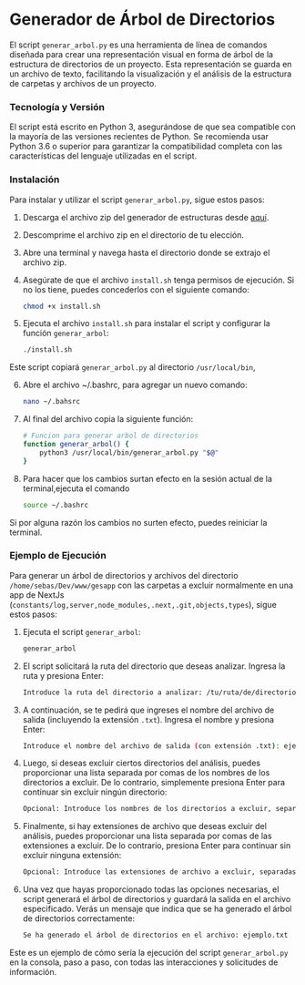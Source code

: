 # Generador de Árbol de Directorios

El script `generar_arbol.py` es una herramienta de línea de comandos diseñada para crear una representación visual en forma de árbol de la estructura de directorios de un proyecto. Esta representación se guarda en un archivo de texto, facilitando la visualización y el análisis de la estructura de carpetas y archivos de un proyecto.

### Tecnología y Versión

El script está escrito en Python 3, asegurándose de que sea compatible con la mayoría de las versiones recientes de Python. Se recomienda usar Python 3.6 o superior para garantizar la compatibilidad completa con las características del lenguaje utilizadas en el script.

### Instalación

Para instalar y utilizar el script `generar_arbol.py`, sigue estos pasos:

1. Descarga el archivo zip del generador de estructuras desde [aquí](#).

2. Descomprime el archivo zip en el directorio de tu elección.

3. Abre una terminal y navega hasta el directorio donde se extrajo el archivo zip.

4. Asegúrate de que el archivo `install.sh` tenga permisos de ejecución. Si no los tiene, puedes concederlos con el siguiente comando:

    ```bash
    chmod +x install.sh
    ```

5. Ejecuta el archivo `install.sh` para instalar el script y configurar la función `generar_arbol`:

    ```bash
    ./install.sh
    ```

Este script copiará `generar_arbol.py` al directorio `/usr/local/bin`,

6. Abre el archivo ~/.bashrc, para agregar un nuevo comando:
   ```bash
   nano ~/.bahsrc
   ```

7. Al final del archivo copia la siguiente función:
    ```bash
    # Funcion para generar arbol de directorios
    function generar_arbol() {
        python3 /usr/local/bin/generar_arbol.py "$@"
    }
    ```

8. Para hacer que los cambios surtan efecto en la sesión actual de la terminal,ejecuta el comando 
    ```bash
    source ~/.bashrc
    ```
Si por alguna razón los cambios no surten efecto, puedes reiniciar la terminal.

### Ejemplo de Ejecución

Para generar un árbol de directorios y archivos del directorio `/home/sebas/Dev/www/gesapp` con las carpetas a excluir normalmente en una app de NextJs (`constants/log,server,node_modules,.next,.git,objects,types`), sigue estos pasos:

1. Ejecuta el script `generar_arbol`:

    ```bash
    generar_arbol
    ```

2. El script solicitará la ruta del directorio que deseas analizar. Ingresa la ruta y presiona Enter:

    ```bash
    Introduce la ruta del directorio a analizar: /tu/ruta/de/directorio
    ```

3. A continuación, se te pedirá que ingreses el nombre del archivo de salida (incluyendo la extensión `.txt`). Ingresa el nombre y presiona Enter:

    ```bash
    Introduce el nombre del archivo de salida (con extensión .txt): ejemplo.txt
    ```

4. Luego, si deseas excluir ciertos directorios del análisis, puedes proporcionar una lista separada por comas de los nombres de los directorios a excluir. De lo contrario, simplemente presiona Enter para continuar sin excluir ningún directorio:

    ```bash
    Opcional: Introduce los nombres de los directorios a excluir, separados por coma (sin espacios): directorio1,directorio2,directorio3
    ```

5. Finalmente, si hay extensiones de archivo que deseas excluir del análisis, puedes proporcionar una lista separada por comas de las extensiones a excluir. De lo contrario, presiona Enter para continuar sin excluir ninguna extensión:

    ```bash
    Opcional: Introduce las extensiones de archivo a excluir, separadas por coma (sin espacios): jpg,png
    ```

6. Una vez que hayas proporcionado todas las opciones necesarias, el script generará el árbol de directorios y guardará la salida en el archivo especificado. Verás un mensaje que indica que se ha generado el árbol de directorios correctamente:

    ```bash
    Se ha generado el árbol de directorios en el archivo: ejemplo.txt
    ```

Este es un ejemplo de cómo sería la ejecución del script `generar_arbol.py` en la consola, paso a paso, con todas las interacciones y solicitudes de información.









